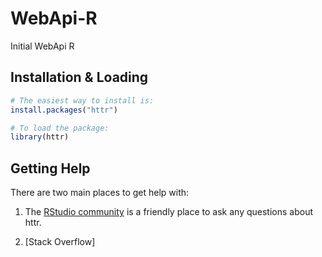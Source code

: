 # WebApi-R
Initial WebApi R


## Installation & Loading
``` r
# The easiest way to install is:
install.packages("httr")

# To load the package:
library(httr)
```


## Getting Help
There are two main places to get help with:

1.  The [RStudio community](https://community.rstudio.com/) is a
    friendly place to ask any questions about httr.

2.  [Stack Overflow]

